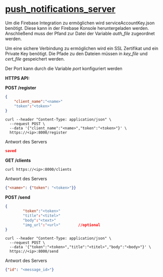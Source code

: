 

# **[push_notifications_server](https://github.com/marianhoenscheid/push_notifications_server)**

Um die Firebase Integration zu ermöglichen wird serviceAccountKey.json benötigt. Diese kann in der Firebase Konsole heruntergeladen werden. Anschließend muss der Pfand zur Datei der Variable _auth_file_ zugeordnet werden.

Um eine sichere Verbindung zu ermöglichen wird ein SSL Zertifikat und ein Private Key benötigt. Die Pfade zu den Dateien müssen in _key_file_ und _cert_file_ gespeichert werden.

Der Port kann durch die Variable _port_ konfiguriert werden

**HTTPS API:**

**POST /register**

```json 
{
	"client_name":"<name>"
	"token":"<token>"
}
```

```shell
curl --header "Content-Type: application/json" \
  --request POST \
  --data '{"client_name":"<name>","token":"<token>"}' \
  https://<ip>:8000/register
```

Antwort des Servers

```json
saved
```

**GET /clients**

```shell
curl https://<ip>:8000/clients
```

Antwort des Servers

```json
{"<name>": {"token": "<token>"}}
```

 **POST /send**

```json
{
    	"token":"<token>"
    	"title":"<titel>"
    	"body":"<text>"
    	"img_url":"<url>"     	 //optional
}
```

```shell
curl --header "Content-Type: application/json" \
  --request POST \
  --data '{"token":"<token>","title":"<titel>","body":"<body>"}' \
  https://<ip>:8000/send
```

Antwort des Servers

```json
{"id": "<message_id>"}
```